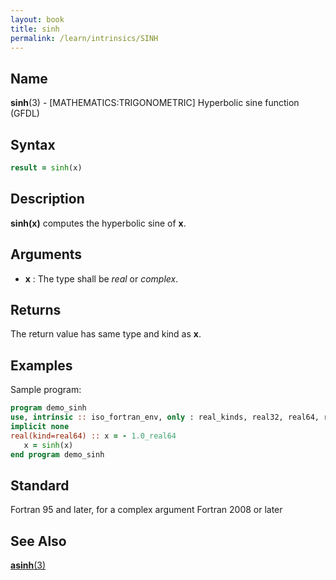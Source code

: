 ```yaml
---
layout: book
title: sinh
permalink: /learn/intrinsics/SINH
---
```

## __Name__

__sinh__(3) - \[MATHEMATICS:TRIGONOMETRIC\] Hyperbolic sine function
(GFDL)

## __Syntax__
```fortran
result = sinh(x)
```

## __Description__

__sinh(x)__ computes the hyperbolic sine of __x__.

## __Arguments__

  - __x__
    : The type shall be _real_ or _complex_.

## __Returns__

The return value has same type and kind as __x__.

## __Examples__

Sample program:

```fortran
program demo_sinh
use, intrinsic :: iso_fortran_env, only : real_kinds, real32, real64, real128
implicit none
real(kind=real64) :: x = - 1.0_real64
   x = sinh(x)
end program demo_sinh
```

## __Standard__

Fortran 95 and later, for a complex argument Fortran 2008 or later

## __See Also__

[__asinh__(3)](ASINH)

